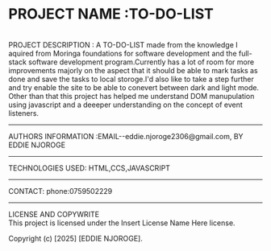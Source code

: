 <h1>PROJECT NAME :TO-DO-LIST</h1> <br>
PROJECT DESCRIPTION : A TO-DO-LIST made from the knowledge I aquired from Moringa foundations for software development and the full-stack software development program.Currently has a lot of room for more improvements majorly on the aspect that it should be able to mark tasks as done and save the tasks to local storoge.I'd also like to take a step further and try enable the site to be able to conevert between dark and light mode.
Other than that this project has helped me understand DOM manupulation using javascript and a deeeper understanding on the concept of event listeners. <br> <hr>
AUTHORS INFORMATION :EMAIL--eddie.njoroge2306@gmail.com, BY EDDIE NJOROGE<br> <hr>
TECHNOLOGIES USED: HTML,CCS,JAVASCRIPT <br> <hr>
CONTACT: phone:0759502229 <br> <hr>
LICENSE AND COPYWRITE<br> 
This project is licensed under the Insert License Name Here license.

Copyright (c) [2025] [EDDIE NJOROGE].
